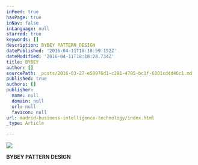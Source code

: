 ```yaml
---
inFeed: true
hasPage: true
inNav: false
inLanguage: null
starred: true
keywords: []
description: BYBEY PATTERN DESIGN
datePublished: '2016-04-11T18:18:59.152Z'
dateModified: '2016-04-11T18:18:28.734Z'
title: BYBEY
author: []
sourcePath: _posts/2016-03-27-e58976d1-c281-4795-bc1f-6801cd4d46c1.md
published: true
authors: []
publisher:
  name: null
  domain: null
  url: null
  favicon: null
url: madrid-business-intelligence-technology/index.html
_type: Article

---
```

![](https://the-grid-user-content.s3-us-west-2.amazonaws.com/e0769a38-393c-4786-8b5f-e04b15dce786.jpg)

**BYBEY PATTERN DESIGN**